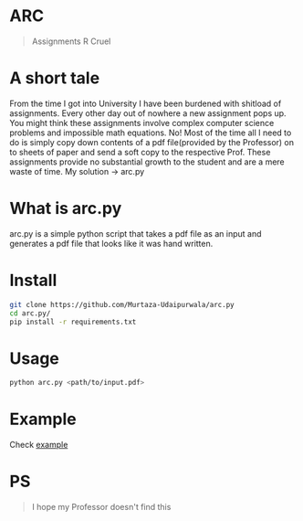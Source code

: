 # ARC
> Assignments R Cruel

# A short tale
From the time I got into University I have been burdened with shitload of assignments. Every other day out of nowhere a new assignment pops up. You might think these assignments involve complex computer science problems and impossible math equations. No! Most of the time all I need to do is simply copy down contents of a pdf file(provided by the Professor) on to sheets of paper and send a soft copy to the respective Prof. These assignments provide no substantial growth to the student and are a mere waste of time. My solution -> arc.py

# What is arc.py
arc.py is a simple python script that takes a pdf file as an input and generates a pdf file that looks like it was hand written.

# Install
```bash
git clone https://github.com/Murtaza-Udaipurwala/arc.py
cd arc.py/
pip install -r requirements.txt
```

# Usage
```bash
python arc.py <path/to/input.pdf>
```

# Example
Check [example](https://github.com/Murtaza-Udaipurwala/arc.py)

# PS
> I hope my Professor doesn't find this
